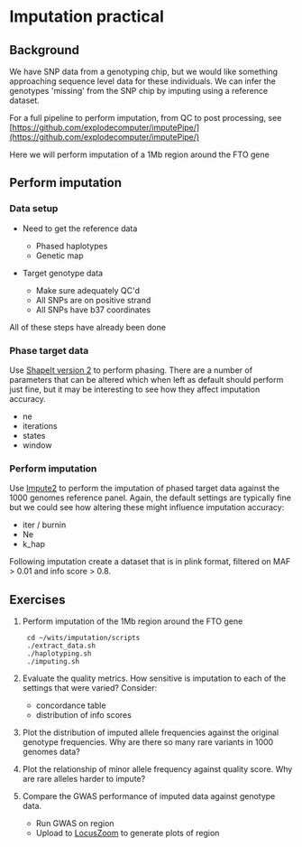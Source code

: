 Imputation practical
====================

## Background

We have SNP data from a genotyping chip, but we would like something approaching sequence level data for these individuals. We can infer the genotypes 'missing' from the SNP chip by imputing using a reference dataset.

For a full pipeline to perform imputation, from QC to post processing, see [https://github.com/explodecomputer/imputePipe/](https://github.com/explodecomputer/imputePipe/)

Here we will perform imputation of a 1Mb region around the FTO gene

## Perform imputation

### Data setup

- Need to get the reference data
	- Phased haplotypes
	- Genetic map

- Target genotype data
	- Make sure adequately QC'd
	- All SNPs are on positive strand
	- All SNPs have b37 coordinates

All of these steps have already been done

### Phase target data

Use [ShapeIt version 2](http://www.shapeit.fr/) to perform phasing. There are a number of parameters that can be altered which when left as default should perform just fine, but it may be interesting to see how they affect imputation accuracy.

- ne
- iterations
- states
- window


### Perform imputation

Use [Impute2](https://mathgen.stats.ox.ac.uk/impute/impute_v2.html#home) to perform the imputation of phased target data against the 1000 genomes reference panel. Again, the default settings are typically fine but we could see how altering these might influence imputation accuracy:

- iter / burnin
- Ne
- k_hap

Following imputation create a dataset that is in plink format, filtered on MAF > 0.01 and info score > 0.8.


## Exercises

1. Perform imputation of the 1Mb region around the FTO gene
	
		cd ~/wits/imputation/scripts
		./extract_data.sh
		./haplotyping.sh
		./imputing.sh

2. Evaluate the quality metrics. How sensitive is imputation to each of the settings that were varied? Consider:

	- concordance table
	- distribution of info scores

3. Plot the distribution of imputed allele frequencies against the original genotype frequencies. Why are there so many rare variants in 1000 genomes data?

4. Plot the relationship of minor allele frequency against quality score. Why are rare alleles harder to impute?

5. Compare the GWAS performance of imputed data against genotype data.
	
	- Run GWAS on region 
	- Upload to [LocusZoom](https://statgen.sph.umich.edu/locuszoom/genform.php?type=yourdata) to generate plots of region
